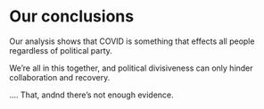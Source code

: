 # Our conclusions

Our analysis shows that COVID is something that effects all people regardless of political party. 

We’re all in this together, and political divisiveness can only hinder collaboration and recovery. 

.... That, andnd there’s not enough evidence.
